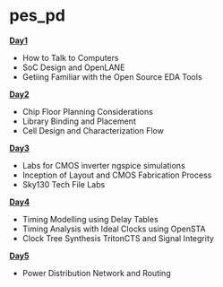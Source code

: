 # pes_pd


[**Day1**](https://github.com/KKiranR/Pes_pd/tree/main/day1)
- How to Talk to Computers
- SoC Design and OpenLANE
- Getiing Familiar with the Open Source EDA Tools
 
[**Day2**](https://github.com/KKiranR/Pes_pd/tree/main/day2)
- Chip Floor Planning Considerations
- Library Binding and Placement
- Cell Design and Characterization Flow
  
[**Day3**](https://github.com/KKiranR/Pes_pd/tree/main/day3)
- Labs for CMOS inverter ngspice simulations
- Inception of Layout and CMOS Fabrication Process
- Sky130 Tech File Labs

[**Day4**](https://github.com/KKiranR/Pes_pd/tree/main/day4)
- Timing Modelling using Delay Tables
- Timing Analysis with Ideal Clocks using OpenSTA
- Clock Tree Synthesis TritonCTS and Signal Integrity
  
[**Day5**](https://github.com/KKiranR/Pes_pd/tree/main/day5)
- Power Distribution Network and Routing
